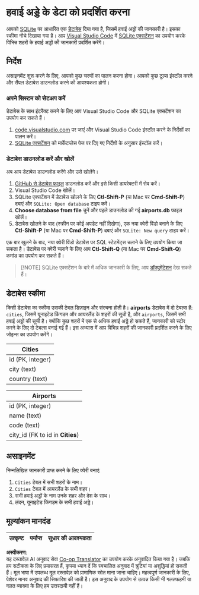<!--
CO_OP_TRANSLATOR_METADATA:
{
  "original_hash": "2f2d7693f28e4b2675f275e489dc5aac",
  "translation_date": "2025-08-24T20:56:55+00:00",
  "source_file": "2-Working-With-Data/05-relational-databases/assignment.md",
  "language_code": "hi"
}
-->
# हवाई अड्डे के डेटा को प्रदर्शित करना

आपको [SQLite](https://sqlite.org/index.html) पर आधारित एक [डेटाबेस](https://raw.githubusercontent.com/Microsoft/Data-Science-For-Beginners/main/2-Working-With-Data/05-relational-databases/airports.db) दिया गया है, जिसमें हवाई अड्डों की जानकारी है। इसका स्कीमा नीचे दिखाया गया है। आप [Visual Studio Code](https://code.visualstudio.com?WT.mc_id=academic-77958-bethanycheum) में [SQLite एक्सटेंशन](https://marketplace.visualstudio.com/items?itemName=alexcvzz.vscode-sqlite&WT.mc_id=academic-77958-bethanycheum) का उपयोग करके विभिन्न शहरों के हवाई अड्डों की जानकारी प्रदर्शित करेंगे।

## निर्देश

असाइनमेंट शुरू करने के लिए, आपको कुछ चरणों का पालन करना होगा। आपको कुछ टूल्स इंस्टॉल करने और सैंपल डेटाबेस डाउनलोड करने की आवश्यकता होगी।

### अपने सिस्टम को सेटअप करें

डेटाबेस के साथ इंटरैक्ट करने के लिए आप Visual Studio Code और SQLite एक्सटेंशन का उपयोग कर सकते हैं।

1. [code.visualstudio.com](https://code.visualstudio.com?WT.mc_id=academic-77958-bethanycheum) पर जाएं और Visual Studio Code इंस्टॉल करने के निर्देशों का पालन करें।
1. [SQLite एक्सटेंशन](https://marketplace.visualstudio.com/items?itemName=alexcvzz.vscode-sqlite&WT.mc_id=academic-77958-bethanycheum) को मार्केटप्लेस पेज पर दिए गए निर्देशों के अनुसार इंस्टॉल करें।

### डेटाबेस डाउनलोड करें और खोलें

अब आप डेटाबेस डाउनलोड करेंगे और उसे खोलेंगे।

1. [GitHub से डेटाबेस फाइल](https://raw.githubusercontent.com/Microsoft/Data-Science-For-Beginners/main/2-Working-With-Data/05-relational-databases/airports.db) डाउनलोड करें और इसे किसी डायरेक्टरी में सेव करें।
1. Visual Studio Code खोलें।
1. SQLite एक्सटेंशन में डेटाबेस खोलने के लिए **Ctl-Shift-P** (या Mac पर **Cmd-Shift-P**) दबाएं और `SQLite: Open database` टाइप करें।
1. **Choose database from file** चुनें और पहले डाउनलोड की गई **airports.db** फाइल खोलें।
1. डेटाबेस खोलने के बाद (स्क्रीन पर कोई अपडेट नहीं दिखेगा), एक नया क्वेरी विंडो बनाने के लिए **Ctl-Shift-P** (या Mac पर **Cmd-Shift-P**) दबाएं और `SQLite: New query` टाइप करें।

एक बार खुलने के बाद, नया क्वेरी विंडो डेटाबेस पर SQL स्टेटमेंट्स चलाने के लिए उपयोग किया जा सकता है। डेटाबेस पर क्वेरी चलाने के लिए आप **Ctl-Shift-Q** (या Mac पर **Cmd-Shift-Q**) कमांड का उपयोग कर सकते हैं।

> [!NOTE] SQLite एक्सटेंशन के बारे में अधिक जानकारी के लिए, आप [डॉक्यूमेंटेशन](https://marketplace.visualstudio.com/items?itemName=alexcvzz.vscode-sqlite&WT.mc_id=academic-77958-bethanycheum) देख सकते हैं।

## डेटाबेस स्कीमा

किसी डेटाबेस का स्कीमा उसकी टेबल डिज़ाइन और संरचना होती है। **airports** डेटाबेस में दो टेबल्स हैं: `cities`, जिसमें यूनाइटेड किंगडम और आयरलैंड के शहरों की सूची है, और `airports`, जिसमें सभी हवाई अड्डों की सूची है। क्योंकि कुछ शहरों में एक से अधिक हवाई अड्डे हो सकते हैं, जानकारी को स्टोर करने के लिए दो टेबल्स बनाई गई हैं। इस अभ्यास में आप विभिन्न शहरों की जानकारी प्रदर्शित करने के लिए जोइन्स का उपयोग करेंगे।

| Cities           |
| ---------------- |
| id (PK, integer) |
| city (text)      |
| country (text)   |

| Airports                         |
| -------------------------------- |
| id (PK, integer)                 |
| name (text)                      |
| code (text)                      |
| city_id (FK to id in **Cities**) |

## असाइनमेंट

निम्नलिखित जानकारी प्राप्त करने के लिए क्वेरी बनाएं:

1. `Cities` टेबल में सभी शहरों के नाम।
1. `Cities` टेबल में आयरलैंड के सभी शहर।
1. सभी हवाई अड्डों के नाम उनके शहर और देश के साथ।
1. लंदन, यूनाइटेड किंगडम के सभी हवाई अड्डे।

## मूल्यांकन मानदंड

| उत्कृष्ट | पर्याप्त | सुधार की आवश्यकता |
| -------- | -------- | ----------------- |

**अस्वीकरण**:  
यह दस्तावेज़ AI अनुवाद सेवा [Co-op Translator](https://github.com/Azure/co-op-translator) का उपयोग करके अनुवादित किया गया है। जबकि हम सटीकता के लिए प्रयासरत हैं, कृपया ध्यान दें कि स्वचालित अनुवाद में त्रुटियां या अशुद्धियां हो सकती हैं। मूल भाषा में उपलब्ध मूल दस्तावेज़ को प्रामाणिक स्रोत माना जाना चाहिए। महत्वपूर्ण जानकारी के लिए, पेशेवर मानव अनुवाद की सिफारिश की जाती है। इस अनुवाद के उपयोग से उत्पन्न किसी भी गलतफहमी या गलत व्याख्या के लिए हम उत्तरदायी नहीं हैं।